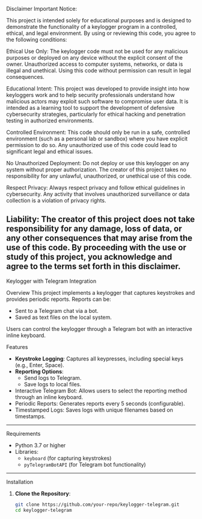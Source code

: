 Disclaimer
Important Notice:

This project is intended solely for educational purposes and is designed to demonstrate the functionality of a keylogger program in a controlled, ethical, and legal environment. By using or reviewing this code, you agree to the following conditions:

Ethical Use Only: The keylogger code must not be used for any malicious purposes or deployed on any device without the explicit consent of the owner. Unauthorized access to computer systems, networks, or data is illegal and unethical. Using this code without permission can result in legal consequences.

Educational Intent: This project was developed to provide insight into how keyloggers work and to help security professionals understand how malicious actors may exploit such software to compromise user data. It is intended as a learning tool to support the development of defensive cybersecurity strategies, particularly for ethical hacking and penetration testing in authorized environments.

Controlled Environment: This code should only be run in a safe, controlled environment (such as a personal lab or sandbox) where you have explicit permission to do so. Any unauthorized use of this code could lead to significant legal and ethical issues.

No Unauthorized Deployment: Do not deploy or use this keylogger on any system without proper authorization. The creator of this project takes no responsibility for any unlawful, unauthorized, or unethical use of this code.

Respect Privacy: Always respect privacy and follow ethical guidelines in cybersecurity. Any activity that involves unauthorized surveillance or data collection is a violation of privacy rights.

Liability: The creator of this project does not take responsibility for any damage, loss of data, or any other consequences that may arise from the use of this code.
By proceeding with the use or study of this project, you acknowledge and agree to the terms set forth in this disclaimer.
-------------------------------
Keylogger with Telegram Integration

Overview
This project implements a keylogger that captures keystrokes and provides periodic reports. Reports can be:
- Sent to a Telegram chat via a bot.
- Saved as text files on the local system.

Users can control the keylogger through a Telegram bot with an interactive inline keyboard.


Features
- **Keystroke Logging**: Captures all keypresses, including special keys (e.g., Enter, Space).
- **Reporting Options**:
  - Send logs to Telegram.
  - Save logs to local files.
- Interactive Telegram Bot: Allows users to select the reporting method through an inline keyboard.
- Periodic Reports: Generates reports every 5 seconds (configurable).
- Timestamped Logs: Saves logs with unique filenames based on timestamps.

---
Requirements
- Python 3.7 or higher
- Libraries:
  - `keyboard` (for capturing keystrokes)
  - `pyTelegramBotAPI` (for Telegram bot functionality)

---

Installation
1. **Clone the Repository**:
   ```bash
   git clone https://github.com/your-repo/keylogger-telegram.git
   cd keylogger-telegram
